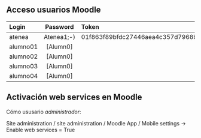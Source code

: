 ## Acceso usuarios Moodle

| Login  | Password   | Token |
| :--    | :-------:  | :--------- | 
| atenea | Atenea1;-) | 01f863f89bfdc27446aea4c357d7968b |
| alumno01 | [Alumn0] |    |
| alumno02 | [Alumn0] |    |
| alumno03 | [Alumn0] |    |
| alumno04 | [Alumn0] |    |

## Activación web services en Moodle

Cómo ususario _administrador_:

Site administration / site administration / Moodle App / Mobile settings -> Enable web services =  True